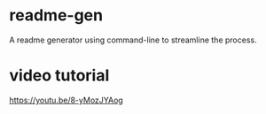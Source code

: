 # readme-gen

A readme generator using command-line to streamline the process.

# video tutorial
https://youtu.be/8-yMozJYAog